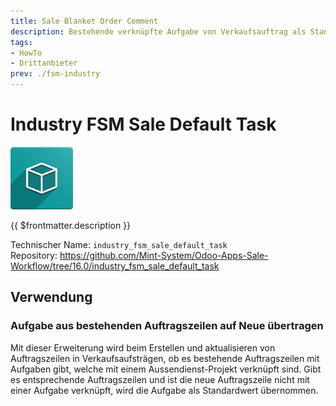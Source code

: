 ```yaml
---
title: Sale Blanket Order Comment
description: Bestehende verknüpfte Aufgabe von Verkaufsauftrag als Standardwert für Aussendienst verwenden. 
tags:
- HowTo
- Drittanbieter
prev: ./fsm-industry
---
```

# Industry FSM Sale Default Task
![icon_oms_box](assets/icon_oms_box.png)

{{ $frontmatter.description }}

Technischer Name: `industry_fsm_sale_default_task`\
Repository: <https://github.com/Mint-System/Odoo-Apps-Sale-Workflow/tree/16.0/industry_fsm_sale_default_task>

## Verwendung

### Aufgabe aus bestehenden Auftragszeilen auf Neue übertragen

Mit dieser Erweiterung wird beim Erstellen und aktualisieren von Auftragszeilen in Verkaufsaufsträgen, ob es bestehende Auftragszeilen mit Aufgaben gibt, welche mit einem Aussendienst-Projekt verknüpft sind. Gibt es entsprechende Auftragszeilen und ist die neue Auftragszeile nicht mit einer Aufgabe verknüpft, wird die Aufgabe als Standardwert übernommen.
